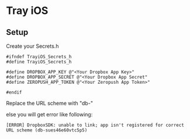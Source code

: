 Tray iOS
========


Setup
-----

Create your Secrets.h

    #ifndef TrayiOS_Secrets_h
    #define TrayiOS_Secrets_h
    
    #define DROPBOX_APP_KEY @"<Your Dropbox App Key>"
    #define DROPBOX_APP_SECRET @"<Your Dropbox App Secret"
    #define ZEROPUSH_APP_TOKEN @"<Your Zeropush App Token>"

    #endif

Replace the URL scheme with "db-<Your Dropbox App Key>"

else you will get error like following:

    [ERROR] DropboxSDK: unable to link; app isn't registered for correct URL scheme (db-sues46e60vtc5p5)
